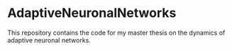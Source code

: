 # AdaptiveNeuronalNetworks
This repository contains the code for my master thesis on the dynamics of adaptive neuronal networks.
